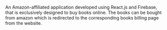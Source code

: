 An Amazon-affiliated application developed using React.js and Firebase, that is exclusively designed to buy books online. The books can be bought from amazon which is redirected to the corresponding books billing page from the website.
